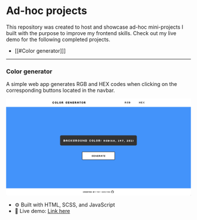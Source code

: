 # Ad-hoc projects
This repository was created to host and showcase ad-hoc mini-projects I built with the purpose to improve my frontend skills. Check out my live demo for the following completed projects.

- [[#Color generator]]]

---

### Color generator
A simple web app generates RGB and HEX codes when clicking on the corresponding buttons located in the navbar.

![color-generator-desktop-screenshot](./screenshots/color-generator.png)

- ⚙️ Built with HTML, SCSS, and JavaScript
- 🔗 Live demo: [Link here](https://thynguyen.dev/adhoc-projects/color-generator/index.html)
